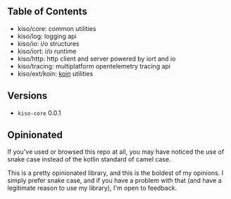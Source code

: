 ## Table of Contents

- kiso/core: common utilities
- kiso/log: logging api
- kiso/io: i/o structures
- kiso/iort: i/o runtime
- kiso/http: http client and server powered by iort and io
- kiso/tracing: multiplatform opentelemetry tracing api
- kiso/ext/koin: [koin](https://insert-koin.io) utilities

## Versions

- `kiso-core` 0.0.1

## Opinionated

If you've used or browsed this repo at all, you may have noticed the use of snake case instead of the kotlin standard of
camel case.

This is a pretty opinionated library, and this is the boldest of my opinions. I simply prefer snake case, and
if you have a problem with that (and have a legitimate reason to use my library), I'm open to feedback.
